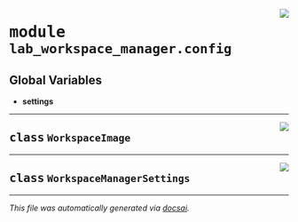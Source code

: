 <!-- markdownlint-disable -->

<a href="https://github.com/khulnasoft/docknet/blob/main/components/lab-workspace-manager/backend/src/lab_workspace_manager/config.py#L0"><img align="right" style="float:right;" src="https://img.shields.io/badge/-source-cccccc?style=flat-square"></a>

# <kbd>module</kbd> `lab_workspace_manager.config`




**Global Variables**
---------------
- **settings**


---

<a href="https://github.com/khulnasoft/docknet/blob/main/components/lab-workspace-manager/backend/src/lab_workspace_manager/config.py#L6"><img align="right" style="float:right;" src="https://img.shields.io/badge/-source-cccccc?style=flat-square"></a>

## <kbd>class</kbd> `WorkspaceImage`








---

<a href="https://github.com/khulnasoft/docknet/blob/main/components/lab-workspace-manager/backend/src/lab_workspace_manager/config.py#L11"><img align="right" style="float:right;" src="https://img.shields.io/badge/-source-cccccc?style=flat-square"></a>

## <kbd>class</kbd> `WorkspaceManagerSettings`










---

_This file was automatically generated via [docsai](https://github.com/khulnasoft/docsai)._
